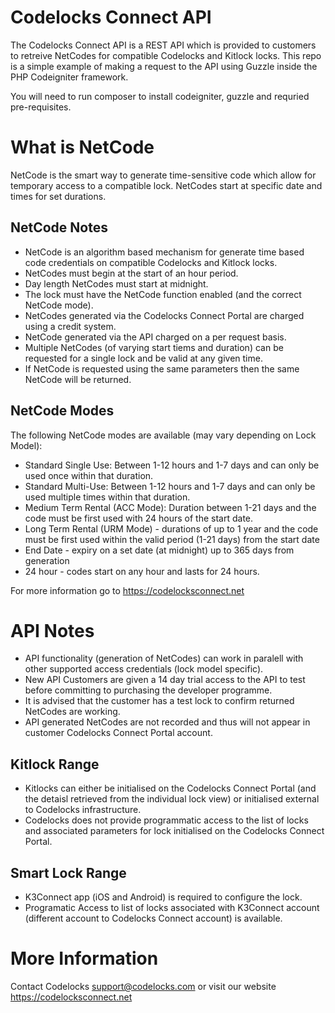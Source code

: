 # Codelocks Connect API

The Codelocks Connect API is a REST API which is provided to customers to retreive NetCodes for compatible Codelocks and Kitlock locks. This repo is a simple example of making a request to the API using Guzzle inside the PHP Codeigniter framework.

You will need to run composer to install codeigniter, guzzle and requried pre-requisites.

# What is NetCode

NetCode is the smart way to generate time-sensitive code which allow for temporary access to a compatible lock. NetCodes start at specific date and times for set durations.

## NetCode Notes

- NetCode is an algorithm based mechanism for generate time based code credentials on compatible Codelocks and Kitlock locks.
- NetCodes must begin at the start of an hour period.
- Day length NetCodes must start at midnight.
- The lock must have the NetCode function enabled (and the correct NetCode mode).
- NetCodes generated via the Codelocks Connect Portal are charged using a credit system.
- NetCode generated via the API charged on a per request basis.
- Multiple NetCodes (of varying start tiems and duration) can be requested for a single lock and be valid at any given time.
- If NetCode is requested using the same parameters then the same NetCode will be returned.

## NetCode Modes

The following NetCode modes are available (may vary depending on Lock Model):

- Standard Single Use: Between 1-12 hours and 1-7 days and can only be used once within that duration.
- Standard Multi-Use: Between 1-12 hours and 1-7 days and can only be used multiple times within that duration.
- Medium Term Rental (ACC Mode): Duration between 1-21 days and the code must be first used with 24 hours of the start date.
- Long Term Rental (URM Mode) - durations of up to 1 year and the code must be first used within the valid period (1-21 days) from the start date
- End Date - expiry on a set date (at midnight) up to 365 days from generation
- 24 hour - codes start on any hour and lasts for 24 hours.

For more information go to https://codelocksconnect.net

# API Notes

- API functionality (generation of NetCodes) can work in paralell with other supported access credentials (lock model specific).
- New API Customers are given a 14 day trial access to the API to test before committing to purchasing the developer programme.
- It is advised that the customer has a test lock to confirm returned NetCodes are working.
- API generated NetCodes are not recorded and thus will not appear in customer Codelocks Connect Portal account.

## Kitlock Range

- Kitlocks can either be initialised on the Codelocks Connect Portal (and the detaisl retrieved from the individual lock view) or initialised external to Codelocks infrastructure.
- Codelocks does not provide programmatic access to the list of locks and associated parameters for lock initialised on the Codelocks Connect Portal.

## Smart Lock Range

- K3Connect app (iOS and Android) is required to configure the lock.
- Programatic Access to list of locks associated with K3Connect account (different account to Codelocks Connect account) is available.

# More Information

Contact Codelocks support@codelocks.com or visit our website https://codelocksconnect.net  
